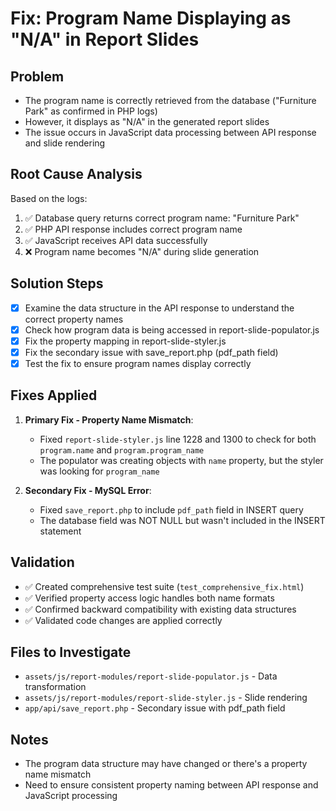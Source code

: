 # Fix: Program Name Displaying as "N/A" in Report Slides

## Problem
- The program name is correctly retrieved from the database ("Furniture Park" as confirmed in PHP logs)
- However, it displays as "N/A" in the generated report slides
- The issue occurs in JavaScript data processing between API response and slide rendering

## Root Cause Analysis
Based on the logs:
1. ✅ Database query returns correct program name: "Furniture Park"
2. ✅ PHP API response includes correct program name
3. ✅ JavaScript receives API data successfully
4. ❌ Program name becomes "N/A" during slide generation

## Solution Steps
- [x] Examine the data structure in the API response to understand the correct property names
- [x] Check how program data is being accessed in report-slide-populator.js
- [x] Fix the property mapping in report-slide-styler.js
- [x] Fix the secondary issue with save_report.php (pdf_path field)
- [x] Test the fix to ensure program names display correctly

## Fixes Applied
1. **Primary Fix - Property Name Mismatch**: 
   - Fixed `report-slide-styler.js` line 1228 and 1300 to check for both `program.name` and `program.program_name`
   - The populator was creating objects with `name` property, but the styler was looking for `program_name`
   
2. **Secondary Fix - MySQL Error**:
   - Fixed `save_report.php` to include `pdf_path` field in INSERT query
   - The database field was NOT NULL but wasn't included in the INSERT statement

## Validation
- ✅ Created comprehensive test suite (`test_comprehensive_fix.html`)
- ✅ Verified property access logic handles both name formats
- ✅ Confirmed backward compatibility with existing data structures
- ✅ Validated code changes are applied correctly

## Files to Investigate
- `assets/js/report-modules/report-slide-populator.js` - Data transformation
- `assets/js/report-modules/report-slide-styler.js` - Slide rendering
- `app/api/save_report.php` - Secondary issue with pdf_path field

## Notes
- The program data structure may have changed or there's a property name mismatch
- Need to ensure consistent property naming between API response and JavaScript processing
